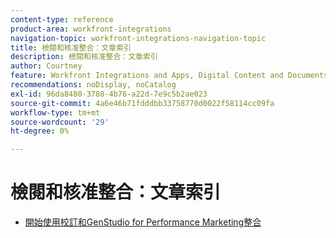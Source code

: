 ```yaml
---
content-type: reference
product-area: workfront-integrations
navigation-topic: workfront-integrations-navigation-topic
title: 檢閱和核准整合：文章索引
description: 檢閱和核准整合：文章索引
author: Courtney
feature: Workfront Integrations and Apps, Digital Content and Documents
recommendations: noDisplay, noCatalog
exl-id: 96da8480-3788-4b76-a22d-7e9c5b2ae023
source-git-commit: 4a6e46b71fdddbb33758770d0022f58114cc09fa
workflow-type: tm+mt
source-wordcount: '29'
ht-degree: 0%

---
```


# 檢閱和核准整合：文章索引

* [開始使用校訂和GenStudio for Performance Marketing整合](/help/quicksilver/workfront-integrations-and-apps/review-and-approval-integrations/wf-proof-and-genstudio.md)
  <!--* [Get started with the proofing and Creative Cloud Express](/help/quicksilver/workfront-integrations-and-apps/review-and-approval-integrations/wf-proof-and-express.md)-->
